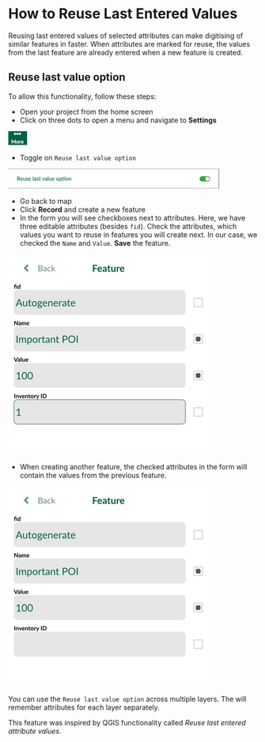 # How to Reuse Last Entered Values

Reusing last entered values of selected attributes can make digitising of similar features in <MobileAppName /> faster. When attributes are marked for reuse, the values from the last feature are already entered when a new feature is created.

## Reuse last value option

To allow this functionality, follow these steps:

 - Open your project from the home screen
 - Click on three dots to open a menu and navigate to **Settings**

![Mergin Maps mobile app More button](./input_more_icon.jpg "Mergin Maps mobile app More button")

 - Toggle on `Reuse last value option`

![Settings Reuse last value option](./reuse_last_value_option.jpg "Settings Reuse last value option")

 - Go back to map
 - Click **Record** and create a new feature
 - In the form you will see checkboxes next to attributes. Here, we have three editable attributes (besides `fid`). Check the attributes, which values you want to reuse in features you will create next. In our case, we checked the `Name` and `Value`. **Save** the feature.

![Check attributes to reuse last value in form](./reuse_last_values_digitize_before.jpg "Check attributes to reuse last value in form")

 - When creating another feature, the checked attributes in the form will contain the values from the previous feature.

![Reused values in feature's form](./reuse_last_values_digitize_after.jpg "Reused values in feature's form")

You can use the `Reuse last value option` across multiple layers. The <MobileAppNameShort /> will remember attributes for each layer separately.

This feature was inspired by QGIS functionality called *Reuse last entered attribute values*.
